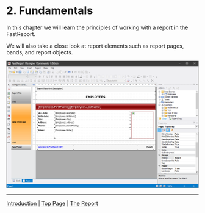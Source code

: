 # 2. Fundamentals

In this chapter we will learn the principles of working with a report in the FastReport. 

We will also take a close look at report elements such as report pages, bands, and report objects.

![FastReport Designer Community Edition](images/FastReportDesignerCE.png)

---

[Introduction](Introduction.md) | [Top Page](README.md) | [The Report](Report.md)
